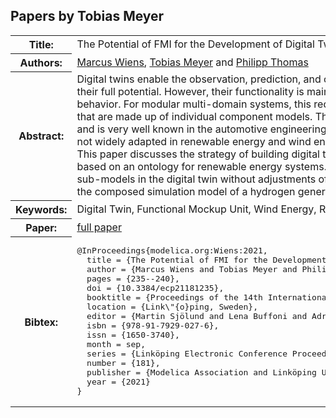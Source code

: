 ## Papers by Tobias Meyer
<table><tr><th>Title:</th>
<td>The Potential of FMI for the Development of Digital Twins for Large Modular Multi-Domain Systems</td>
</tr>
<tr><th>Authors:</th>
<td>
<a href="/proceedings/authors/MarcusWiens">Marcus Wiens</a>, <a href="/proceedings/authors/TobiasMeyer">Tobias Meyer</a> and <a href="/proceedings/authors/PhilippThomas">Philipp Thomas</a></td>
</tr>
<tr><th>Abstract:</th>
<td>Digital twins enable the observation, prediction, and optimization of a physical system and thus allow to realize their full potential. However, their functionality is mainly based on simulation models of the entire system behavior. For modular multi-domain systems, this requires the extensive use of dynamically composed models that are made up of individual component models. The FMI-Standard forms a solid foundation for this problem and is very well known in the automotive engineering fields. However, composed system models using FMI are not widely adapted in renewable energy and wind energy yet. So far, the coupling of simulation models is limited. This paper discusses the strategy of building digital twins from individual FMUs with predefined model interfaces based on an ontology for renewable energy systems. An accelerated development is enabled by the exchange of sub-models in the digital twin without adjustments of interface. An example for the proposed process is given by the composed simulation model of a hydrogen generation process based on wind energy.</td></tr>
<tr><th>Keywords:</th>
<td>Digital Twin, Functional Mockup Unit, Wind Energy, Renewable Energy, Ontology</td></tr>
<tr><th>Paper:</th>
<td><a href="https://doi.org/10.3384/ecp21181235">full paper</a></td>
</tr>
<tr><th>Bibtex:</th>
<td><pre>
@InProceedings{modelica.org:Wiens:2021,
  title = {The Potential of FMI for the Development of Digital Twins for Large Modular Multi-Domain Systems},
  author = {Marcus Wiens and Tobias Meyer and Philipp Thomas},
  pages = {235--240},
  doi = {10.3384/ecp21181235},
  booktitle = {Proceedings of the 14th International Modelica Conference},
  location = {Link\&quot;{o}ping, Sweden},
  editor = {Martin Sjölund and Lena Buffoni and Adrian Pop and Lennart Ochel},
  isbn = {978-91-7929-027-6},
  issn = {1650-3740},
  month = sep,
  series = {Linköping Electronic Conference Proceedings},
  number = {181},
  publisher = {Modelica Association and Linköping University Electronic Press},
  year = {2021}
}
</pre></td></tr>
</table><br>
